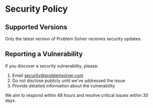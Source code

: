 # Security Policy

## Supported Versions
Only the latest version of Problem Solver receives security updates.

## Reporting a Vulnerability
If you discover a security vulnerability, please:
1. Email security@problemsolver.com
2. Do not disclose publicly until we've addressed the issue
3. Provide detailed information about the vulnerability

We aim to respond within 48 hours and resolve critical issues within 30 days.